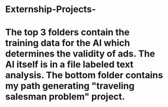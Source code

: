 # Externship-Projects-
# The top 3 folders contain the training data for the AI which determines the validity of ads. The AI itself is in a file labeled text analysis. The bottom folder contains my path generating "traveling salesman problem" project.
